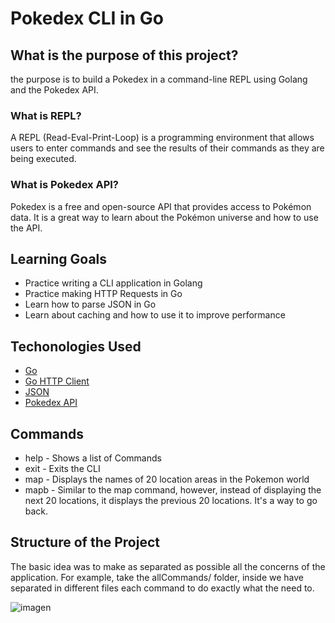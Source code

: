 # Pokedex CLI in Go 


## What is the purpose of this project?

the purpose is to build a Pokedex in a command-line REPL using Golang and the Pokedex API.

### What is REPL?

A REPL (Read-Eval-Print-Loop) is a programming environment that allows users to enter commands and see the results of their commands as they are being executed.

### What is Pokedex API?

Pokedex is a free and open-source API that provides access to Pokémon data. It is a great way to learn about the Pokémon universe and how to use the API.

## Learning Goals

- Practice writing a CLI application in Golang
- Practice making HTTP Requests in Go 
- Learn how to parse JSON in Go  
- Learn about caching and how to use it to improve performance

## Techonologies Used

- [Go](https://golang.org/)
- [Go HTTP Client](https://golang.org/pkg/net/http/)
- [JSON](https://golang.org/pkg/encoding/json/)
- [Pokedex API](https://pokeapi.co/)

## Commands

- help - Shows a list of Commands
- exit - Exits the CLI 
- map  - Displays the names of 20 location areas in the Pokemon world 
- mapb - Similar to the map command, however, instead of displaying the next 20 locations, it displays the previous 20 locations. It's a way to go back.

## Structure of the Project
The basic idea was to make as separated as possible all the concerns of the application. For example, take the allCommands/ folder, 
inside we have separated in different files each command to do exactly what the need to.

![imagen](https://github.com/user-attachments/assets/12ba43ab-c9d4-4dae-9a64-52a688651a52)

